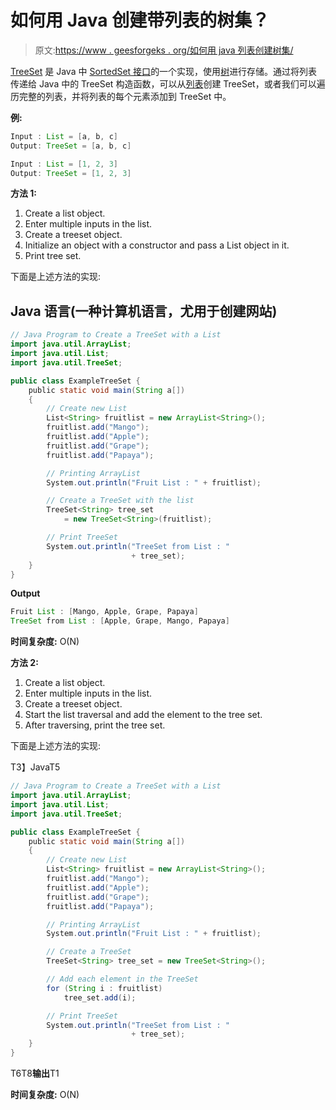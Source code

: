 # 如何用 Java 创建带列表的树集？

> 原文:[https://www . geesforgeks . org/如何用 java 列表创建树集/](https://www.geeksforgeeks.org/how-to-create-a-treeset-with-a-list-in-java/)

[TreeSet](https://www.geeksforgeeks.org/treeset-in-java-with-examples/) 是 Java 中 [SortedSet 接口](https://www.geeksforgeeks.org/sortedset-java-examples/)的一个实现，使用[树](https://www.geeksforgeeks.org/binary-tree-data-structure/)进行存储。通过将列表传递给 Java 中的 TreeSet 构造函数，可以从[列表](https://www.geeksforgeeks.org/list-interface-java-examples/)创建 TreeSet，或者我们可以遍历完整的列表，并将列表的每个元素添加到 TreeSet 中。

**例:**

```java
Input : List = [a, b, c]
Output: TreeSet = [a, b, c]

Input : List = [1, 2, 3]
Output: TreeSet = [1, 2, 3]
```

**方法 1:**

1.  Create a list object.
2.  Enter multiple inputs in the list.
3.  Create a treeset object.
4.  Initialize an object with a constructor and pass a List object in it.
5.  Print tree set.

下面是上述方法的实现:

## Java 语言(一种计算机语言，尤用于创建网站)

```java
// Java Program to Create a TreeSet with a List
import java.util.ArrayList;
import java.util.List;
import java.util.TreeSet;

public class ExampleTreeSet {
    public static void main(String a[])
    {
        // Create new List
        List<String> fruitlist = new ArrayList<String>();
        fruitlist.add("Mango");
        fruitlist.add("Apple");
        fruitlist.add("Grape");
        fruitlist.add("Papaya");

        // Printing ArrayList
        System.out.println("Fruit List : " + fruitlist);

        // Create a TreeSet with the list
        TreeSet<String> tree_set
            = new TreeSet<String>(fruitlist);

        // Print TreeSet
        System.out.println("TreeSet from List : "
                           + tree_set);
    }
}
```

**Output**

```java
Fruit List : [Mango, Apple, Grape, Papaya]
TreeSet from List : [Apple, Grape, Mango, Papaya]
```

**时间复杂度:** O(N)

**方法 2:**

1.  Create a list object.
2.  Enter multiple inputs in the list.
3.  Create a treeset object.
4.  Start the list traversal and add the element to the tree set.
5.  After traversing, print the tree set.

下面是上述方法的实现:

T3】JavaT5

```java
// Java Program to Create a TreeSet with a List
import java.util.ArrayList;
import java.util.List;
import java.util.TreeSet;

public class ExampleTreeSet {
    public static void main(String a[])
    {
        // Create new List
        List<String> fruitlist = new ArrayList<String>();
        fruitlist.add("Mango");
        fruitlist.add("Apple");
        fruitlist.add("Grape");
        fruitlist.add("Papaya");

        // Printing ArrayList
        System.out.println("Fruit List : " + fruitlist);

        // Create a TreeSet
        TreeSet<String> tree_set = new TreeSet<String>();

        // Add each element in the TreeSet
        for (String i : fruitlist)
            tree_set.add(i);

        // Print TreeSet
        System.out.println("TreeSet from List : "
                           + tree_set);
    }
}
```

T6T8**输出**T1

**时间复杂度:** O(N)